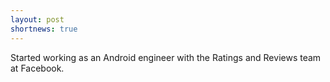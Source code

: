 ```yaml
---
layout: post
shortnews: true
---
```

Started working as an Android engineer with the Ratings and Reviews team at Facebook. 
